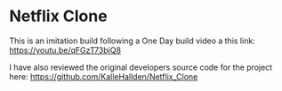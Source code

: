 # Netflix Clone

This is an imitation build following a One Day build video a this link:
https://youtu.be/qFGzT73bjQ8

I have also reviewed the original developers source code for the project here:
https://github.com/KalleHallden/Netflix_Clone  
